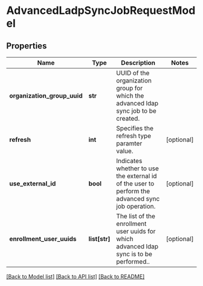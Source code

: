 # AdvancedLadpSyncJobRequestModel

## Properties
Name | Type | Description | Notes
------------ | ------------- | ------------- | -------------
**organization_group_uuid** | **str** | UUID of the organization group for which the advanced ldap sync job to be created. | 
**refresh** | **int** | Specifies the refresh type paramter value. | [optional] 
**use_external_id** | **bool** | Indicates whether to use the external id of the user to perform the advanced sync job operation. | [optional] 
**enrollment_user_uuids** | **list[str]** | The list of the enrollment user uuids for which advanced ldap sync is to be performed.. | [optional] 

[[Back to Model list]](../README.md#documentation-for-models) [[Back to API list]](../README.md#documentation-for-api-endpoints) [[Back to README]](../README.md)


